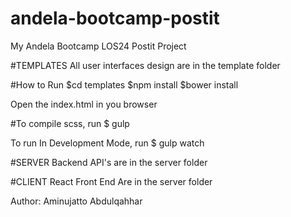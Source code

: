 # andela-bootcamp-postit
My Andela Bootcamp LOS24 Postit Project

#TEMPLATES
All user interfaces design are in the template folder

#How to Run
$cd templates
$npm install
$bower install

Open the index.html in you browser

#To compile scss, run
$ gulp

To run In Development Mode, run
$ gulp watch


#SERVER
Backend API's are in the server folder



#CLIENT
React Front End Are in the server folder


Author: Aminujatto Abdulqahhar